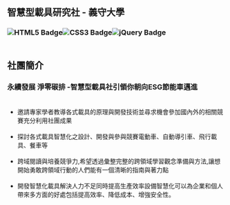 ## 智慧型載具研究社 - 義守大學
### ![HTML5 Badge](https://img.shields.io/badge/HTML5-E34F26?logo=html5&logoColor=fff&style=for-the-badge)![CSS3 Badge](https://img.shields.io/badge/CSS3-1572B6?logo=css3&logoColor=fff&style=for-the-badge)![jQuery Badge](https://img.shields.io/badge/jQuery-0769AD?logo=jquery&logoColor=fff&style=for-the-badge)</br></br>

## 社團簡介
### 永續發展 淨零碳排 -智慧型載具社引領你朝向ESG節能車邁進</br></br>
- 邀請專家學者教導各式載具的原理與開發技術並尋求機會參加國內外的相關競賽充分利用社團成果</br></br>
- 探討各式載具智慧化之設計、開發與參與競賽電動車、自動導引車、飛行載具、餐車等</br></br>
- 跨域閱讀與培養競爭力,希望透過彙整完整的跨領域學習觀念準備與方法,讓想開始勇敢跨領域行動的人們能有一個清晰的指南與著力點</br></br>
- 開發智慧化載具解決人力不足同時提高生產效率設備智慧化可以為企業和個人帶來多方面的好處包括提高效率、降低成本、增強安全性。

